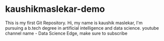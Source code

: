 # kaushikmaslekar-demo
This is my first Git Repository. 
Hi, my name is kaushik maslekar, I'm pursuing a b.tech degree in artificial intelligence and data science.
youtube channel name - Data Science Edge, make sure to subscribe
